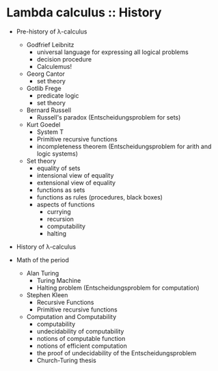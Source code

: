# Lambda calculus :: History

- Pre-history of λ-calculus
  - Godfrief Leibnitz
    - universal language for expressing all logical problems
    - decision procedure
    - Calculemus!
  - Georg Cantor
    - set theory
  - Gotlib Frege
    - predicate logic
    - set theory
  - Bernard Russell
    - Russell's paradox (Entscheidungsproblem for sets)
  - Kurt Goedel
    - System T
    - Primitive recursive functions
    - incompleteness theorem (Entscheidungsproblem for arith and logic systems)
  - Set theory
    - equality of sets
    - intensional view of equality
    - extensional view of equality
    - functions as sets
    - functions as rules (procedures, black boxes)
    - aspects of functions
      - currying
      - recursion
      - computability
      - halting

- History of λ-calculus
- Math of the period
  - Alan Turing
    - Turing Machine
    - Halting problem (Entscheidungsproblem for computation)
  - Stephen Kleen
    - Recursive Functions
    - Primitive recursive functions
  - Computation and Computability
    - computability
    - undecidability of computability
    - notions of computable function
    - notions of efficient computation
    - the proof of undecidability of the Entscheidungsproblem
    - Church-Turing thesis
